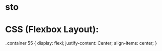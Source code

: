 # sto
# CSS (Flexbox Layout):
_container 55 {
  display: flexi;
  justify-content: Center;
  align-items: center;
}
